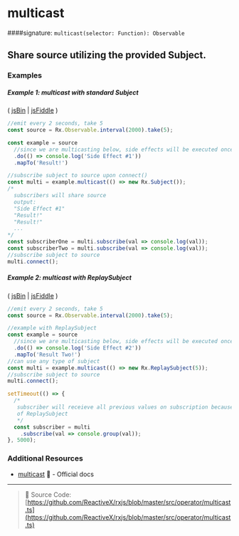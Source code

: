 # multicast
####signature: `multicast(selector: Function): Observable`

## Share source utilizing the provided Subject.

### Examples

##### Example 1: multicast with standard Subject

( [jsBin](http://jsbin.com/zexuyosuvi/1/edit?js,console) | [jsFiddle](https://jsfiddle.net/btroncone/x2z7p1gm/) )

```js
//emit every 2 seconds, take 5
const source = Rx.Observable.interval(2000).take(5);

const example = source
  //since we are multicasting below, side effects will be executed once
  .do(() => console.log('Side Effect #1'))
  .mapTo('Result!')

//subscribe subject to source upon connect()
const multi = example.multicast(() => new Rx.Subject());
/*
  subscribers will share source
  output:
  "Side Effect #1"
  "Result!"
  "Result!"
  ...
*/
const subscriberOne = multi.subscribe(val => console.log(val));
const subscriberTwo = multi.subscribe(val => console.log(val));
//subscribe subject to source
multi.connect();
```

##### Example 2: multicast with ReplaySubject

( [jsBin](http://jsbin.com/ruhexuhike/1/edit?js,console) | [jsFiddle](https://jsfiddle.net/btroncone/oj68u58j/) )

```js
//emit every 2 seconds, take 5
const source = Rx.Observable.interval(2000).take(5);

//example with ReplaySubject
const example = source
  //since we are multicasting below, side effects will be executed once
  .do(() => console.log('Side Effect #2'))
  .mapTo('Result Two!')
//can use any type of subject
const multi = example.multicast(() => new Rx.ReplaySubject(5));
//subscribe subject to source
multi.connect();

setTimeout(() => { 
  /*
   subscriber will receieve all previous values on subscription because
   of ReplaySubject
   */
  const subscriber = multi
    .subscribe(val => console.group(val));
}, 5000);
```


### Additional Resources
* [multicast](http://reactivex.io/rxjs/class/es6/Observable.js~Observable.html#instance-method-multicast) :newspaper: - Official docs

---
> :file_folder: Source Code:  [https://github.com/ReactiveX/rxjs/blob/master/src/operator/multicast.ts](https://github.com/ReactiveX/rxjs/blob/master/src/operator/multicast.ts)
